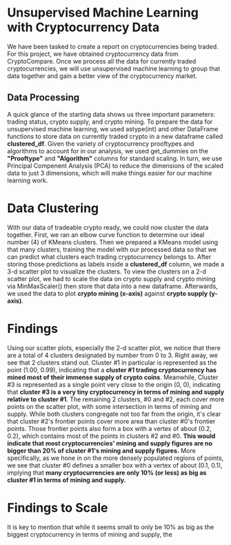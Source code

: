 # Unsupervised Machine Learning with Cryptocurrency Data
We have been tasked to create a report on cryptocurrencies being traded. For this project, we have obtained cryptocurrency data from CryptoCompare. Once we process all the data for currently traded cryptocurrencies, we will use unsupervised machine learning to group that data together and gain a better view of the cryptocurrency market.

## Data Processing
A quick glance of the starting data shows us three important parameters: trading status, crypto supply, and crypto mining. To prepare the data for unsupervised machine learning, we used astype(int) and other DataFrame functions to store data on currently traded crypto in a new dataframe called **clustered_df**. Given the variety of cryptocurrency prooftypes and algorithms to account for in our analysis, we used get_dummies on the **"Prooftype"** and **"Algorithm"** columns for standard scaling. In turn, we use Principal Compenent Analysis (PCA) to reduce the dimensions of the scaled data to just 3 dimensions, which will make things easier for our machine learning work.

# Data Clustering
With our data of tradeable crypto ready, we could now cluster the data together. First, we ran an elbow curve function to determine our ideal number (4) of KMeans clusters. Then we prepared a KMeans model using that many clusters, training the model with our processed data so that we can predict what clusters each trading cryptocurrency belongs to. After storing those predictions as labels inside a **clustered_df** column, we made a 3-d scatter plot to visualize the clusters. To view the clusters on a 2-d scatter plot, we had to scale the data on crypto supply and crypto mining via MinMaxScaler() then store that data into a new dataframe. Afterwards, we used the data to plot **crypto mining (x-axis)** against **crypto supply (y-axis)**.

# Findings
Using our scatter plots, especially the 2-d scatter plot, we notice that there are a total of 4 clusters designated by number from 0 to 3. Right away, we see that 2 clusters stand out. Cluster #1 in particular is represented as the point (1.00, 0.99), indicating that a **cluster #1 trading cryptocurrency has mined most of their immense supply of crypto coins**. Meanwhile, Cluster #3 is represented as a single point very close to the origin (0, 0), indicating that **cluster #3 is a very tiny cryptocurrency in terms of mining and supply relative to cluster #1**. The remaining 2 clusters, #0 and #2, each cover more points on the scatter plot, with some intersection in terms of mining and supply. While both clusters congregate not too far from the origin, it's clear that cluster #2's frontier points cover more area than cluster #0's frontier points. Those frontier points also form a box with a vertex of about (0.2, 0.2), which contains most of the points in clusters #2 and #0. **This would indicate that most cryptocurrencies' mining and supply figures are no bigger than 20% of cluster #1's mining and supply figures.** More specifically, as we hone in on the more densely populated regions of points, we see that cluster #0 defines a smaller box with a vertex of about (0.1, 0.1), implying that **many cryptocurrencies are only 10% (or less) as big as cluster #1 in terms of mining and supply.**

# Findings to Scale
It is key to mention that while it seems small to only be 10% as big as the biggest cryptocurrency in terms of mining and supply, the
